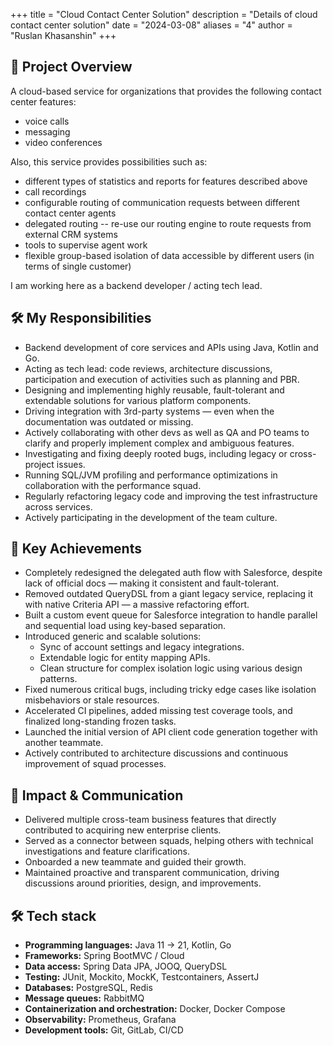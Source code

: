 +++
title = "Cloud Contact Center Solution"
description = "Details of cloud contact center solution"
date = "2024-03-08"
aliases = "4"
author = "Ruslan Khasanshin"
+++

## 🧩 Project Overview

A cloud-based service for organizations that provides the following contact center features:

- voice calls
- messaging
- video conferences

Also, this service provides possibilities such as:

- different types of statistics and reports for features described above
- call recordings
- configurable routing of communication requests between different contact center agents
- delegated routing -- re-use our routing engine to route requests from external CRM systems
- tools to supervise agent work
- flexible group-based isolation of data accessible by different users (in terms of single customer)

I am working here as a backend developer / acting tech lead.

## 🛠️ My Responsibilities

- Backend development of core services and APIs using Java, Kotlin and Go.
- Acting as tech lead: code reviews, architecture discussions, participation
  and execution of activities such as planning and PBR.
- Designing and implementing highly reusable, fault-tolerant and extendable solutions
  for various platform components.
- Driving integration with 3rd-party systems — even when the documentation was outdated or missing.
- Actively collaborating with other devs as well as QA and PO teams to clarify and properly
  implement complex and ambiguous features.
- Investigating and fixing deeply rooted bugs, including legacy or cross-project issues.
- Running SQL/JVM profiling and performance optimizations in collaboration with the performance squad.
- Regularly refactoring legacy code and improving the test infrastructure across services.
- Actively participating in the development of the team culture.

## 🎯 Key Achievements

- Completely redesigned the delegated auth flow with Salesforce, despite lack of official docs —
  making it consistent and fault-tolerant.
- Removed outdated QueryDSL from a giant legacy service, replacing it with native Criteria API —
  a massive refactoring effort.
- Built a custom event queue for Salesforce integration to handle parallel and sequential load
  using key-based separation.
- Introduced generic and scalable solutions:
  - Sync of account settings and legacy integrations.
  - Extendable logic for entity mapping APIs.
  - Clean structure for complex isolation logic using various design patterns.
- Fixed numerous critical bugs, including tricky edge cases like isolation misbehaviors or stale resources.
- Accelerated CI pipelines, added missing test coverage tools, and finalized long-standing frozen tasks.
- Launched the initial version of API client code generation together with another teammate.
- Actively contributed to architecture discussions and continuous improvement of squad processes.

## 🤝 Impact & Communication

- Delivered multiple cross-team business features that directly contributed to acquiring new enterprise clients.
- Served as a connector between squads, helping others with technical investigations and feature clarifications.
- Onboarded a new teammate and guided their growth.
- Maintained proactive and transparent communication, driving discussions around priorities, design, and improvements.

## 🛠 Tech stack

- **Programming languages:** Java 11 → 21, Kotlin, Go
- **Frameworks:** Spring BootMVC / Cloud
- **Data access:** Spring Data JPA, JOOQ, QueryDSL
- **Testing:** JUnit, Mockito, MockK, Testcontainers, AssertJ
- **Databases:** PostgreSQL, Redis
- **Message queues:** RabbitMQ
- **Containerization and orchestration:** Docker, Docker Compose
- **Observability:** Prometheus, Grafana
- **Development tools:** Git, GitLab, CI/CD
